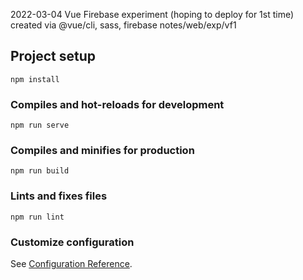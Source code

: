 2022-03-04
Vue Firebase experiment (hoping to deploy for 1st time)
created via @vue/cli, sass, firebase
notes/web/exp/vf1

## Project setup
```
npm install
```

### Compiles and hot-reloads for development
```
npm run serve
```

### Compiles and minifies for production
```
npm run build
```

### Lints and fixes files
```
npm run lint
```

### Customize configuration
See [Configuration Reference](https://cli.vuejs.org/config/).
